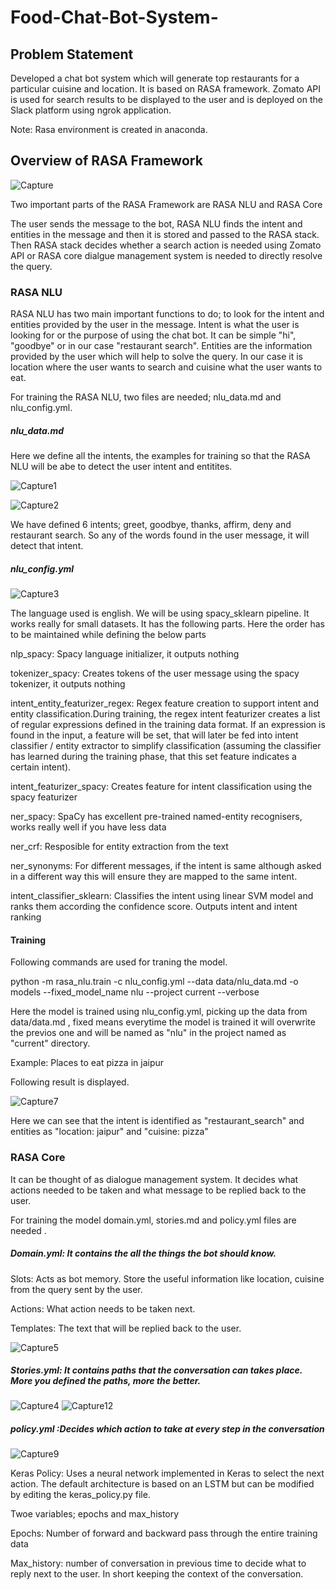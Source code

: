 # Food-Chat-Bot-System-

## Problem Statement

Developed a chat bot system which will generate top restaurants for a particular cuisine and location. It is based on RASA framework. Zomato API is used for search results to be displayed to the user and is deployed on the Slack platform using ngrok application. 

Note: Rasa environment is created in anaconda. 

## Overview of RASA Framework 


![Capture](https://user-images.githubusercontent.com/36281158/89122024-8c9c3900-d4e1-11ea-8c7c-5a0965bb2bb8.PNG)

Two important parts of the RASA Framework are RASA NLU and RASA Core

The user sends the message to the bot, RASA NLU finds the intent and entities in the message and then it is stored and passed to the RASA stack. Then RASA stack decides whether a search action is needed using Zomato API or RASA core dialgue management system is needed to directly resolve the query. 

### RASA NLU 

RASA NLU has two main important functions to do; to look for the intent and entities provided by the user in the message. Intent is what the user is looking for or the purpose of using the chat bot. It can be simple "hi", "goodbye" or in our case "restaurant search". Entities are the information provided by the user which will help to solve the query. In our case it is location where the user wants to search and cuisine what the user wants to eat. 

For training the RASA NLU, two files are needed; nlu_data.md and nlu_config.yml.

##### nlu_data.md 

Here we define all the intents, the examples for training so that the RASA NLU will be abe to detect the user intent and entitites. 

![Capture1](https://user-images.githubusercontent.com/36281158/89122483-16013a80-d4e5-11ea-80aa-48613b7b1653.PNG)

![Capture2](https://user-images.githubusercontent.com/36281158/89122485-18639480-d4e5-11ea-8861-feee6d827307.PNG)

We have defined 6 intents; greet, goodbye, thanks, affirm, deny and restaurant search. So any of the words found in the user message, it will detect that intent. 


##### nlu_config.yml 

![Capture3](https://user-images.githubusercontent.com/36281158/89122589-eacb1b00-d4e5-11ea-9bc9-09c52df47c5d.PNG)

The language used is english. We will be using spacy_sklearn pipeline. It works really for small datasets. It has the following parts. Here the order has to be maintained while defining the below parts  

nlp_spacy: Spacy language initializer, it outputs nothing

tokenizer_spacy: 	Creates tokens of the user message using the spacy tokenizer, it outputs nothing 

intent_entity_featurizer_regex:	Regex feature creation to support intent and entity classification.During training, the regex intent featurizer creates a list of regular expressions defined in the training data format. If an expression is found in the input, a feature will be set, that will later be fed into intent classifier / entity extractor to simplify classification (assuming the classifier has learned during the training phase, that this set feature indicates a certain intent).

intent_featurizer_spacy: Creates feature for intent classification using the spacy featurizer

ner_spacy: SpaCy has excellent pre-trained named-entity recognisers, works really well if you have less data 

ner_crf: Resposible for entity extraction from the text 

ner_synonyms: For different messages, if the intent is same although asked in a different way this will ensure they are mapped to the same intent. 

intent_classifier_sklearn: Classifies the intent using linear SVM model and ranks them according the confidence score. Outputs intent and intent ranking 


#### Training 

Following commands are used for traning the model.

python -m rasa_nlu.train -c nlu_config.yml --data data/nlu_data.md -o models --fixed_model_name nlu --project current --verbose

Here the model is trained using nlu_config.yml, picking up the data from data/data.md , fixed means everytime the model is trained it will overwrite the previos one and will be named as "nlu" in the project named as "current" directory. 

Example: Places to eat pizza in jaipur 

Following result is displayed. 

![Capture7](https://user-images.githubusercontent.com/36281158/89124238-0ee12900-d4f3-11ea-863e-cf950934d7f4.PNG)

Here we can see that the intent is identified as "restaurant_search" and entities as "location: jaipur" and "cuisine: pizza"


### RASA Core

It can be thought of as dialogue management system. It decides what actions needed to be taken and what message to be replied back to the user.

For training the model domain.yml, stories.md and policy.yml files are needed .

##### Domain.yml: It contains the all the things the bot should know. 

Slots: Acts as bot memory. Store the useful information like location, cuisine from the query sent by the user.

Actions: What action needs to be taken next.

Templates: The text that will be replied back to the user.

![Capture5](https://user-images.githubusercontent.com/36281158/89123767-7f864680-d4ef-11ea-8260-38f5d651a012.PNG)


##### Stories.yml: It contains paths that the conversation can takes place. More you defined the paths, more the better. 

![Capture4](https://user-images.githubusercontent.com/36281158/89123796-beb49780-d4ef-11ea-8782-d88b8087f7c1.PNG)
![Capture12](https://user-images.githubusercontent.com/36281158/89123806-d1c76780-d4ef-11ea-8d3b-7c5fb9f003bd.PNG)

##### policy.yml :Decides which action to take at every step in the conversation

![Capture9](https://user-images.githubusercontent.com/36281158/89124466-ca568d00-d4f4-11ea-99c8-317612296cb2.PNG)

Keras Policy: Uses a neural network implemented in Keras to select the next action. The default architecture is based on an LSTM but can be modified by editing the keras_policy.py file. 

Twoe variables; epochs and max_history

Epochs: Number of forward and backward pass through the entire training data 

Max_history: number of conversation in previous time to decide what to reply next to the user. In short keeping the context of the conversation. 

